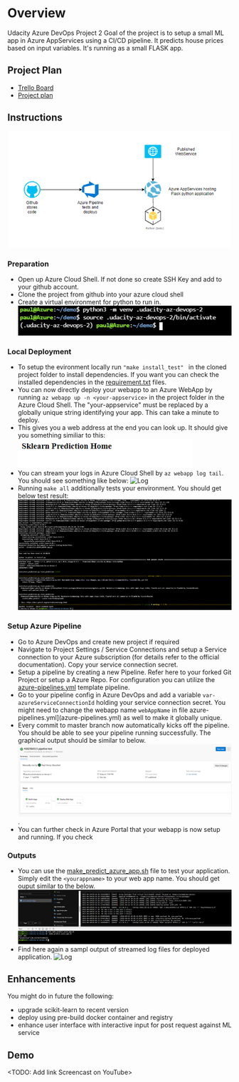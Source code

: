 # Overview

Udacity Azure DevOps Project 2
Goal of the project is to setup a small ML app in Azure AppServices using a CI/CD pipeline. It predicts house prices based on input variables. It's running as a small FLASK app.

## Project Plan

* [Trello Board](https://trello.com/b/gBSg2Be7/udacity-devops-r2)
* [Project plan](https://docs.google.com/spreadsheets/d/1eglH8eQMsFBMbxrhoCgWaRv9xnAr1unJ7hDYKaKsSjg/edit?usp=sharing)

## Instructions

![archdiagram](img/archdiagram.png "archdiagram")
### Preparation
* Open up Azure Cloud Shell. If not done so create SSH Key and add to your github account.
* Clone the project from github into your azure cloud shell
* Create a virtual environment for python to run in.
![Venv](img/venv.png "Venv")

### Local Deployment
* To setup the evironment locally run `"make install_test" ` in the cloned project folder to install dependencies. If you want you can check the installed dependencies in the [requirement.txt](requirements.txt) files.
* You can now directly deploy your webapp to an Azure WebApp by running `az webapp up -n <your-appservice>` in the project folder in the Azure Cloud Shell. The "your-appservice" must be replaced by a globally unique string identifying your app. This can take a minute to deploy.
* This gives you a web address at the end you can look up. It should give you something similiar to this:
![Demo](img/demo.png "Demo")
* You can stream your logs in Azure Cloud Shell by `az webapp log tail`. You should see something like below:
![Log](img/log.png "Log")
* Running `make all` additionally tests your environment. You should get below test result:
![make all](img/makeall.png "make all")

### Setup Azure Pipeline
* Go to Azure DevOps and create new project if required
* Navigate to Project Settings / Service Connections and setup a Service connection to your Azure subscription (for details refer to the official documentation). Copy your service connection secret.
* Setup a pipeline by creating a new Pipeline. Refer here to your forked Git Project or setup a Azure Repo. For configuration you can utilize the [azure-pipelines.yml](azure-pipelines.yml) template pipeline.
* Go to your pipeline config in Azure DevOps and add a variable `var-azureServiceConnectionId` holding your service connection secret. You might need to change the webapp name `webAppName` in file azure-pipelines.yml](azure-pipelines.yml) as well to make it globally unique.
* Every commit to master branch now automatically kicks off the pipeline. You should be able to see your pipeline running successfully. The graphical output should be similar to below.
![pipeline success](img/pipeline.png "pipeline success").
* You can further check in Azure Portal that your webapp is now setup and running. If you check 
### Outputs
* You can use the [make_predict_azure_app.sh](make_predict_azure_app.sh) file to test your application. Simply edit the `<yourappname>` to your web app name. You should get ouput similar to the below.
![output](img/output.png "output")
* Find here again a sampl output of streamed log files for deployed application.
![Log](img/log2.png "Log")

## Enhancements
You  might do in future the following:
* upgrade scikit-learn to recent version
* deploy using pre-build docker container and registry
* enhance user interface with interactive input for post request against ML service

## Demo 

<TODO: Add link Screencast on YouTube>


